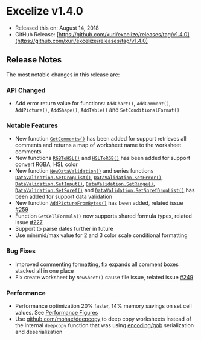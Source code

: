# Excelize v1.4.0

* Released this on: August 14, 2018
* GitHub Release: [https://github.com/xuri/excelize/releases/tag/v1.4.0](https://github.com/xuri/excelize/releases/tag/v1.4.0)

## Release Notes

The most notable changes in this release are:

### API Changed

* Add error return value for functions: `AddChart()`, `AddComment()`, `AddPicture()`, `AddShape()`, `AddTable()` and `SetConditionalFormat()`

### Notable Features

* New function [`GetComments()`](https://pkg.go.dev/github.com/xuri/excelize@v1.4.0#File.GetComments) has been added for support retrieves all comments and returns a map of worksheet name to the worksheet comments
* New functions [`RGBToHSL()`](https://pkg.go.dev/github.com/xuri/excelize@v1.4.0#RGBToHSL) and [`HSLToRGB()`](https://pkg.go.dev/github.com/xuri/excelize@v1.4.0#HSLToRGB) has been added for support convert RGBA, HSL color
* New function [`NewDataValidation()`](https://pkg.go.dev/github.com/xuri/excelize@v1.4.0#NewDataValidation) and series functions [`DataValidation.SetDropList()`](https://pkg.go.dev/github.com/xuri/excelize@v1.4.0#DataValidation.SetDropList), [`DataValidation.SetError()`](https://pkg.go.dev/github.com/xuri/excelize@v1.4.0#DataValidation.SetError), [`DataValidation.SetInput()`](https://pkg.go.dev/github.com/xuri/excelize@v1.4.0#DataValidation.SetInput), [`DataValidation.SetRange()`](https://pkg.go.dev/github.com/xuri/excelize@v1.4.0#DataValidation.SetRange), [`DataValidation.SetSqref()`](https://pkg.go.dev/github.com/xuri/excelize@v1.4.0#DataValidation.SetSqref) and [`DataValidation.SetSqrefDropList()`](https://pkg.go.dev/github.com/xuri/excelize@v1.4.0#DataValidation.SetSqrefDropList) has been added for support data validation
* New function [`AddPictureFromBytes()`](https://pkg.go.dev/github.com/xuri/excelize@v1.4.0#File.AddPictureFromBytes) has been added, related issue [#259](https://github.com/xuri/excelize/issues/259)
* Function `GetCellFormula()` now supports shared formula types, related issue [#227](https://github.com/xuri/excelize/issues/227)
* Support to parse dates further in future
* Use min/mid/max value for 2 and 3 color scale conditional formatting

### Bug Fixes

* Improved commenting formatting, fix expands all comment boxes stacked all in one place
* Fix create worksheet by `NewSheet()` cause file issue, related issue [#249](https://github.com/xuri/excelize/issues/249)

### Performance

* Performance optimization 20% faster, 14% memory savings on set cell values. See [Performance Figures](https://github.com/xuri/excelize/wiki#performance-figures)
* Use [github.com/mohae/deepcopy](github.com/mohae/deepcopy) to deep copy worksheets instead of the internal `deepcopy` function that was using [encoding/gob](https://blog.golang.org/gobs-of-data) serialization and deserialization
